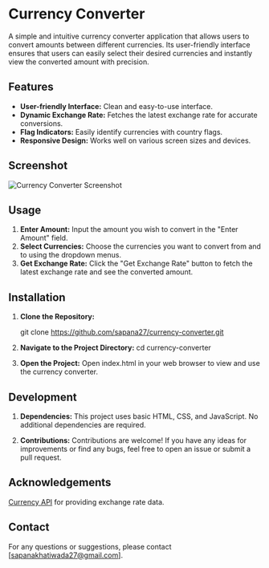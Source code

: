 # Currency Converter

A simple and intuitive currency converter application that allows users to convert amounts between different currencies.
Its user-friendly interface ensures that users can easily select their desired currencies and instantly view the converted amount with precision.

## Features

- **User-friendly Interface:** Clean and easy-to-use interface.
- **Dynamic Exchange Rate:** Fetches the latest exchange rate for accurate conversions.
- **Flag Indicators:** Easily identify currencies with country flags.
- **Responsive Design:** Works well on various screen sizes and devices.

## Screenshot

![Currency Converter Screenshot](Currency-Converter\screenshot.png)

## Usage

1. **Enter Amount:** Input the amount you wish to convert in the "Enter Amount" field.
2. **Select Currencies:** Choose the currencies you want to convert from and to using the dropdown menus.
3. **Get Exchange Rate:** Click the "Get Exchange Rate" button to fetch the latest exchange rate and see the converted amount.

## Installation

1. **Clone the Repository:**
   
   git clone https://github.com/sapana27/currency-converter.git
2. **Navigate to the Project Directory:**
   cd currency-converter
3. **Open the Project:**
   Open index.html in your web browser to view and use the currency converter.

## Development

1. **Dependencies:**
This project uses basic HTML, CSS, and JavaScript. No additional dependencies are required.

2. **Contributions:**
Contributions are welcome! If you have any ideas for improvements or find any bugs, feel free to open an issue or submit a pull request.

## Acknowledgements

[Currency API](https://github.com/fawazahmed0/currency-api) for providing exchange rate data.

## Contact

For any questions or suggestions, please contact [sapanakhatiwada27@gmail.com].